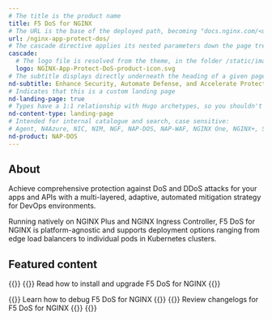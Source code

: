 ```yaml
---
# The title is the product name
title: F5 DoS for NGINX
# The URL is the base of the deployed path, becoming "docs.nginx.com/<url>/<other-pages>"
url: /nginx-app-protect-dos/
# The cascade directive applies its nested parameters down the page tree until overwritten
cascade:
  # The logo file is resolved from the theme, in the folder /static/images/icons/
  logo: NGINX-App-Protect-DoS-product-icon.svg
# The subtitle displays directly underneath the heading of a given page
nd-subtitle: Enhance Security, Automate Defense, and Accelerate Protection with NGINX
# Indicates that this is a custom landing page
nd-landing-page: true
# Types have a 1:1 relationship with Hugo archetypes, so you shouldn't need to change this
nd-content-type: landing-page
# Intended for internal catalogue and search, case sensitive:
# Agent, N4Azure, NIC, NIM, NGF, NAP-DOS, NAP-WAF, NGINX One, NGINX+, Solutions, Unit
nd-product: NAP-DOS
---
```


## About
Achieve comprehensive protection against DoS and DDoS attacks for your apps and APIs with a multi-layered, adaptive, automated mitigation strategy for DevOps environments. 

Running natively on NGINX Plus and NGINX Ingress Controller, F5 DoS for NGINX is platform-agnostic and supports deployment options ranging from edge load balancers to individual pods in Kubernetes clusters.

## Featured content
[//]: # "You can add a maximum of three cards: any extra will not display."
[//]: # "One card will take full width page: two will take half width each. Three will stack like an inverse pyramid."
[//]: # "Some examples of content could be the latest release note, the most common install path, and a popular new feature."

{{<card-section showAsCards="true" isFeaturedSection="true">}}
  {{<card title="Deployment" titleUrl="/nginx-app-protect-dos/deployment-guide/learn-about-deployment/">}}
    Read how to install and upgrade F5 DoS for NGINX
  {{</card>}}
  <!-- The titleURL and icon are both optional -->
  <!-- Lucide icon names can be found at https://lucide.dev/icons/ -->
  {{<card title="Troubleshooting" titleUrl="/nginx-app-protect-dos/troubleshooting-guide/how-to-troubleshoot/">}}
    Learn how to debug F5 DoS for NGINX
  {{</card>}}
  {{<card title="Releases" titleUrl="/nginx-app-protect-dos/releases/" icon="clock-alert">}}
    Review changelogs for F5 DoS for NGINX
  {{</card>}}
{{</card-section>}}

